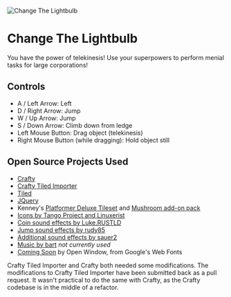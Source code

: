 ![Change The Lightbulb](https://raw.github.com/jamespic/game-off-2013/master/screenshot.png)

# Change The Lightbulb

You have the power of telekinesis! Use your superpowers to perform menial
tasks for large corporations!

## Controls
- A / Left Arrow: Left
- D / Right Arrow: Jump
- W / Up Arrow: Jump
- S / Down Arrow: Climb down from ledge
- Left Mouse Button: Drag object (telekinesis)
- Right Mouse Button (while dragging): Hold object still

## Open Source Projects Used

- [Crafty](https://github.com/craftyjs/Crafty)
- [Crafty Tiled Importer](https://github.com/mleveck/Crafty-Tiled-Map-Importer)
- [Tiled](https://github.com/bjorn/tiled)
- [JQuery](https://github.com/jquery/jquery)
- Kenney's [Platformer Deluxe Tileset](http://opengameart.org/content/platformer-art-deluxe) and [Mushroom add-on pack](http://opengameart.org/content/platformer-art-mushroom-land)
- [Icons by Tango Project and Linuxerist](http://commons.wikimedia.org/wiki/File:Dialog-information_on.svg)
- [Coin sound effects by Luke.RUSTLD](http://opengameart.org/content/10-8bit-coin-sounds)
- [Jump sound effects by rudy85](http://opengameart.org/content/jump-sounds)
- [Additional sound effects by sauer2](http://opengameart.org/content/oldschool-win-and-die-jump-and-run-sounds)
- [Music by bart](http://opengameart.org/content/jump-and-run-8-bit) *not currently used*
- [Coming Soon](http://www.google.com/fonts) by Open Window, from Google's Web Fonts

Crafty Tiled Importer and Crafty both needed some modifications. The modifications to
Crafty Tiled Importer have been submitted back as a pull request. It wasn't practical
to do the same with Crafty, as the Crafty codebase is in the middle of
a refactor.
